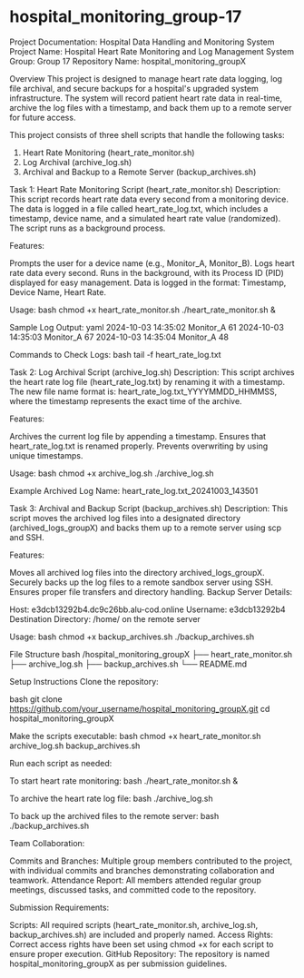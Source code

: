 # hospital_monitoring_group-17

Project Documentation: Hospital Data Handling and Monitoring System
Project Name: Hospital Heart Rate Monitoring and Log Management System
Group: Group 17
Repository Name: hospital_monitoring_groupX

Overview
This project is designed to manage heart rate data logging, log file archival, and secure backups for a hospital's upgraded system infrastructure. The system will record patient heart rate data in real-time, archive the log files with a timestamp, and back them up to a remote server for future access.

This project consists of three shell scripts that handle the following tasks:

1. Heart Rate Monitoring (heart_rate_monitor.sh)
2. Log Archival (archive_log.sh)
3. Archival and Backup to a Remote Server (backup_archives.sh)

Task 1: Heart Rate Monitoring Script (heart_rate_monitor.sh)
Description:
This script records heart rate data every second from a monitoring device. The data is logged in a file called heart_rate_log.txt, which includes a timestamp, device name, and a simulated heart rate value (randomized). The script runs as a background process.

Features:

Prompts the user for a device name (e.g., Monitor_A, Monitor_B).
Logs heart rate data every second.
Runs in the background, with its Process ID (PID) displayed for easy management.
Data is logged in the format: Timestamp, Device Name, Heart Rate.

Usage:
bash
chmod +x heart_rate_monitor.sh
./heart_rate_monitor.sh &

Sample Log Output:
yaml
2024-10-03 14:35:02 Monitor_A 61
2024-10-03 14:35:03 Monitor_A 67
2024-10-03 14:35:04 Monitor_A 48

Commands to Check Logs:
bash
tail -f heart_rate_log.txt

Task 2: Log Archival Script (archive_log.sh)
Description:
This script archives the heart rate log file (heart_rate_log.txt) by renaming it with a timestamp. The new file name format is: heart_rate_log.txt_YYYYMMDD_HHMMSS, where the timestamp represents the exact time of the archive.

Features:

Archives the current log file by appending a timestamp.
Ensures that heart_rate_log.txt is renamed properly.
Prevents overwriting by using unique timestamps.

Usage:
bash
chmod +x archive_log.sh
./archive_log.sh

Example Archived Log Name:
heart_rate_log.txt_20241003_143501

Task 3: Archival and Backup Script (backup_archives.sh)
Description:
This script moves the archived log files into a designated directory (archived_logs_groupX) and backs them up to a remote server using scp and SSH.

Features:

Moves all archived log files into the directory archived_logs_groupX.
Securely backs up the log files to a remote sandbox server using SSH.
Ensures proper file transfers and directory handling.
Backup Server Details:

Host: e3dcb13292b4.dc9c26bb.alu-cod.online
Username:  e3dcb13292b4
Destination Directory: /home/ on the remote server

Usage:
bash
chmod +x backup_archives.sh
./backup_archives.sh

File Structure
bash
/hospital_monitoring_groupX
├── heart_rate_monitor.sh
├── archive_log.sh
├── backup_archives.sh
└── README.md


Setup Instructions
Clone the repository:

bash
git clone https://github.com/your_username/hospital_monitoring_groupX.git
cd hospital_monitoring_groupX

Make the scripts executable:
bash
chmod +x heart_rate_monitor.sh archive_log.sh backup_archives.sh

Run each script as needed:

To start heart rate monitoring:
bash
./heart_rate_monitor.sh &

To archive the heart rate log file:
bash
./archive_log.sh

To back up the archived files to the remote server:
bash
./backup_archives.sh

Team Collaboration:

Commits and Branches: Multiple group members contributed to the project, with individual commits and branches demonstrating collaboration and teamwork.
Attendance Report: All members attended regular group meetings, discussed tasks, and committed code to the repository.

Submission Requirements:

Scripts: All required scripts (heart_rate_monitor.sh, archive_log.sh, backup_archives.sh) are included and properly named.
Access Rights: Correct access rights have been set using chmod +x for each script to ensure proper execution.
GitHub Repository: The repository is named hospital_monitoring_groupX as per submission guidelines.
